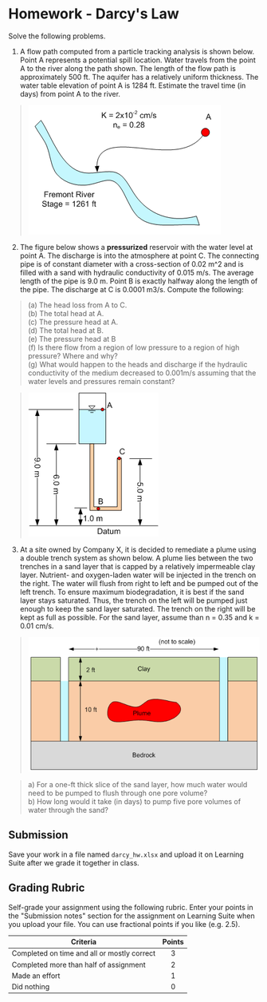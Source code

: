 # Homework - Darcy's Law

Solve the following problems. 

1. A flow path computed from a particle tracking analysis is shown below. Point A represents a potential spill location. Water travels from the point A to the river along the path shown. The length of the flow path is approximately 500 ft. The aquifer has a relatively uniform thickness. The water table elevation of point A is 1284 ft. Estimate the travel time (in days) from point A to the river.

>![fremont.png](images%2Ffremont.png)

2. The figure below shows a **pressurized** reservoir with the water level at point A.  The discharge is into the atmosphere at point C.  The connecting pipe is of constant diameter with a cross-section of 0.02 m^2 and is filled with a sand with hydraulic conductivity of 0.015 m/s.  The average length of the pipe is 9.0 m.  Point B is exactly halfway along the length of the pipe.  The discharge at C is 0.0001 m3/s.  Compute the following:

>(a) The head loss from A to C.<br>
(b) The total head at A.<br>
(c) The pressure head at A.<br>
(d) The total head at B.<br>
(e) The pressure head at B<br>
(f) Is there flow from a region of low pressure to a region of high pressure? Where and why?<br>
(g) What would happen to the heads and discharge if the hydraulic conductivity of the medium decreased to 0.001m/s assuming that the water levels and pressures remain constant?

>![tank.gif](images%2Ftank.gif)

3. At a site owned by Company X, it is decided to remediate a plume using a double trench system as shown below. A plume lies between the two trenches in a sand layer that is capped by a relatively impermeable clay layer. Nutrient- and oxygen-laden water will be injected in the trench on the right. The water will flush from right to left and be pumped out of the left trench. To ensure maximum biodegradation, it is best if the sand layer stays saturated. Thus, the trench on the left will be pumped just enough to keep the sand layer saturated. The trench on the right will be kept as full as possible. For the sand layer, assume than n = 0.35 and k = 0.01 cm/s.

>![trench.png](images%2Ftrench.png)

>a) For a one-ft thick slice of the sand layer, how much water would need to be pumped to flush through one pore volume?<br>
b) How long would it take (in days) to pump five pore volumes of water through the sand?

## Submission

Save your work in a file named `darcy_hw.xlsx` and upload it on Learning Suite after we grade it together in class.

## Grading Rubric

Self-grade your assignment using the following rubric. Enter your points in the "Submission notes" section for the assignment on Learning Suite when you upload your file. You can use fractional points if you like (e.g. 2.5).

| Criteria                                    | Points |
|---------------------------------------------|:------:|
| Completed on time and all or mostly correct |   3    |
| Completed more than half of assignment      |   2    |
| Made an effort                              |   1    |
| Did nothing                                 |   0    |
